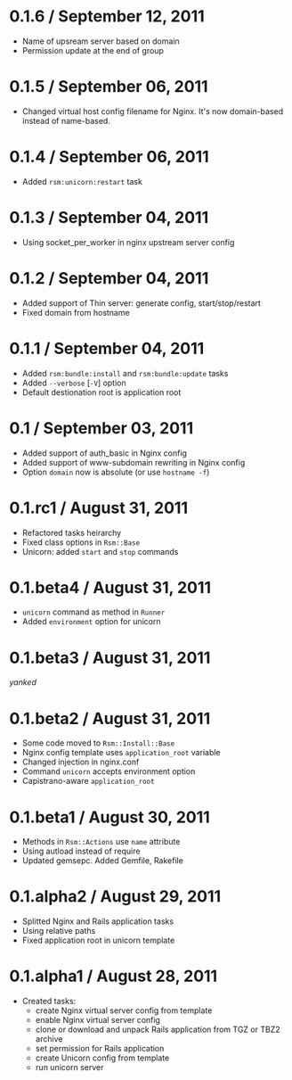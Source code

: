 # 0.1.6 / September 12, 2011

  * Name of upsream server based on domain
  * Permission update at the end of group

# 0.1.5 / September 06, 2011

  * Changed virtual host config filename for Nginx. It's now domain-based instead of name-based.

# 0.1.4 / September 06, 2011

  * Added `rsm:unicorn:restart` task

# 0.1.3 / September 04, 2011

  * Using socket_per_worker in nginx upstream server config

# 0.1.2 / September 04, 2011

  * Added support of Thin server: generate config, start/stop/restart
  * Fixed domain from hostname

# 0.1.1 / September 04, 2011

  * Added `rsm:bundle:install` and `rsm:bundle:update` tasks
  * Added `--verbose` [`-V`] option
  * Default destionation root is application root

# 0.1 / September 03, 2011

  * Added support of auth_basic in Nginx config
  * Added support of www-subdomain rewriting in Nginx config
  * Option `domain` now is absolute (or use `hostname -f`)

# 0.1.rc1 / August 31, 2011

  * Refactored tasks heirarchy
  * Fixed class options in `Rsm::Base`
  * Unicorn: added `start` and `stop` commands

# 0.1.beta4 / August 31, 2011

  * `unicorn` command as method in `Runner`
  * Added `environment` option for unicorn

# 0.1.beta3 / August 31, 2011

  *yanked*

# 0.1.beta2 / August 31, 2011

  * Some code moved to `Rsm::Install::Base`
  * Nginx config template uses `application_root` variable
  * Changed injection in nginx.conf
  * Command `unicorn` accepts environment option
  * Capistrano-aware `application_root`

# 0.1.beta1 / August 30, 2011

  * Methods in `Rsm::Actions` use `name` attribute
  * Using autload instead of require
  * Updated gemsepc. Added Gemfile, Rakefile

# 0.1.alpha2 / August 29, 2011

  * Splitted Nginx and Rails application tasks
  * Using relative paths
  * Fixed application root in unicorn template

# 0.1.alpha1 / August 28, 2011

  * Created tasks:
    - create Nginx virtual server config from template
    - enable Nginx virtual server config
    - clone or download and unpack Rails application from TGZ or TBZ2 archive
    - set permission for Rails application
    - create Unicorn config from template
    - run unicorn server
